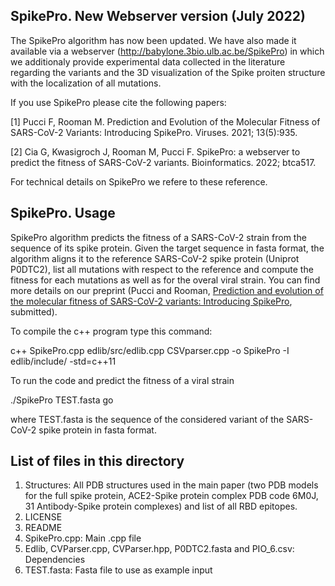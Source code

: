 ## SpikePro. New Webserver version (July 2022)

The SpikePro algorithm has now been updated. We have also made it available via a webserver (http://babylone.3bio.ulb.ac.be/SpikePro) in which we additionaly provide experimental data collected in the literature regarding the variants and the 3D visualization of the Spike proiten structure with the localization of all mutations. 

If you use SpikePro please cite the following papers:

[1] Pucci F, Rooman M. Prediction and Evolution of the Molecular Fitness of SARS-CoV-2 Variants: Introducing SpikePro. Viruses. 2021; 13(5):935. 

[2] Cia G, Kwasigroch J, Rooman M, Pucci F. SpikePro: a webserver to predict the fitness of SARS-CoV-2 variants. Bioinformatics. 2022; btca517.

For technical details on SpikePro we refere to these reference.  

## SpikePro. Usage

SpikePro algorithm predicts the fitness of a SARS-CoV-2 strain from the sequence of its spike protein. Given the target sequence in fasta format, the algorithm aligns it to the reference SARS-CoV-2 spike protein (Uniprot P0DTC2), list all mutations with respect to the reference and compute the fitness for each mutations as well as for the overal viral strain. You can find more details on our preprint (Pucci and Rooman, [Prediction and evolution of the molecular fitness of SARS-CoV-2 variants: Introducing SpikePro](https://www.biorxiv.org/content/10.1101/2021.04.11.439322v1), submitted).   


To compile the c++ program type this command:

c++ SpikePro.cpp edlib/src/edlib.cpp CSVparser.cpp -o SpikePro -I edlib/include/ -std=c++11

To run the code and predict the fitness of a viral strain 

./SpikePro TEST.fasta go

where TEST.fasta is the sequence of the considered variant of the SARS-CoV-2 spike protein in fasta format.  


## List of files in this directory

1) Structures: All PDB structures used in the main paper (two PDB models for the full spike protein, ACE2-Spike protein complex PDB code 6M0J, 31 Antibody-Spike protein complexes) and list of all RBD epitopes. 
2) LICENSE
3) README
4) SpikePro.cpp: Main .cpp file
5) Edlib, CVParser.cpp, CVParser.hpp, P0DTC2.fasta and PIO_6.csv: Dependencies
6) TEST.fasta: Fasta file to use as example input 



